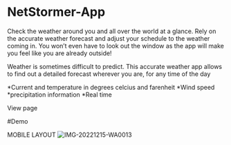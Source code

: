 # NetStormer-App

Check the weather around you and all over the world at a glance. Rely on the accurate weather forecast and adjust your schedule to the weather coming in. You won’t even have to look out the window as the app will make you feel like you are already outside!

Weather is sometimes difficult to predict. This accurate weather app allows to find out a detailed forecast wherever you are, for any time of the day 

*Current and temperature in degrees celcius and farenheit
*Wind speed 
*precipitation information
*Real time

View page

#Demo

MOBILE LAYOUT
![IMG-20221215-WA0013](https://user-images.githubusercontent.com/105637783/207861203-2671a29c-ebce-491a-8e5b-a695b1250006.jpg)
